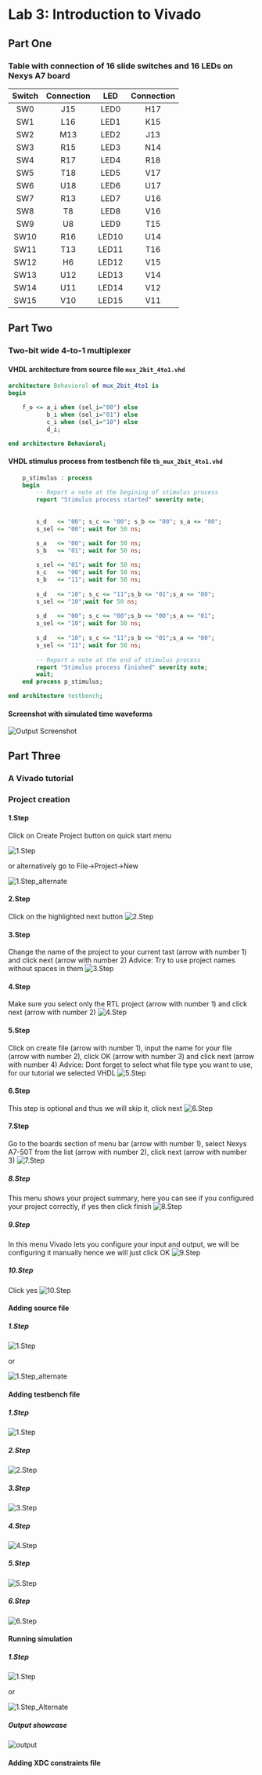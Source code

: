 # Lab 3: Introduction to Vivado

## Part One
### Table with connection of 16 slide switches and 16 LEDs on Nexys A7 board

|  **Switch**    |**Connection**|    **LED**   |**Connection**|
| 	:-:	 | 	:-: 	|      :-:     |      :-:     |
| 	SW0	 | 	J15     |     LED0     |      H17     |
| 	SW1	 | 	L16     |     LED1     |      K15     |
| 	SW2	 |      M13     |     LED2     |      J13     |
| 	SW3	 |      R15     |     LED3     |      N14     |
| 	SW4	 |      R17     |     LED4     |      R18     |
| 	SW5	 |      T18     |     LED5     |      V17     |
| 	SW6	 |      U18     |     LED6     |      U17     |
| 	SW7	 |      R13     |     LED7     |      U16     |
| 	SW8	 |      T8      |     LED8     |      V16     |
| 	SW9	 | 	U8      |     LED9     |      T15     |
| 	SW10	 | 	R16     |     LED10    |      U14     |
| 	SW11	 |      T13     |     LED11    |      T16     |
| 	SW12	 |      H6      |     LED12    |      V15     |
| 	SW13	 |      U12     |     LED13    |      V14     |
| 	SW14	 |      U11     |     LED14    |      V12     |
| 	SW15	 |      V10     |     LED15    |      V11     |

## Part Two	
### Two-bit wide 4-to-1 multiplexer

#### VHDL architecture from source file `mux_2bit_4to1.vhd`
```vhdl
architecture Behavioral of mux_2bit_4to1 is
begin

    f_o <= a_i when (sel_i="00") else
           b_i when (sel_i="01") else
           c_i when (sel_i="10") else
           d_i;

end architecture Behavioral;
```

#### VHDL stimulus process from testbench file `tb_mux_2bit_4to1.vhd` 
```vhdl
    p_stimulus : process
    begin
        -- Report a note at the begining of stimulus process
        report "Stimulus process started" severity note;
               
        
        s_d   <= "00"; s_c <= "00"; s_b <= "00"; s_a <= "00";
        s_sel <= "00"; wait for 50 ns;

        s_a   <= "00"; wait for 50 ns;
        s_b   <= "01"; wait for 50 ns;
        
        s_sel <= "01"; wait for 50 ns;
        s_c   <= "00"; wait for 50 ns;
        s_b   <= "11"; wait for 50 ns;
        
        s_d   <= "10"; s_c <= "11";s_b <= "01";s_a <= "00";
        s_sel <= "10";wait for 50 ns;
        
        s_d   <= "00"; s_c <= "00";s_b <= "00";s_a <= "01";
        s_sel <= "10"; wait for 50 ns;
         
        s_d   <= "10"; s_c <= "11";s_b <= "01";s_a <= "00";
        s_sel <= "11"; wait for 50 ns;
        
        -- Report a note at the end of stimulus process
        report "Stimulus process finished" severity note;
        wait;
    end process p_stimulus;

end architecture testbench;
```

#### Screenshot with simulated time waveforms
![Output Screenshot](https://github.com/xskurl02/Digital-electronics-1/blob/main/Labs/03-Vivado/Images/OUTPUT%20screenshot.png)

## Part Three

### A Vivado tutorial

### Project creation

#### 1.Step
Click on Create Project button on quick start menu  

![1.Step](https://github.com/xskurl02/Digital-electronics-1/blob/main/Labs/03-Vivado/Images/Tutorial/Project_Creation/1.png)

or alternatively go to File->Project->New

![1.Step_alternate](https://github.com/xskurl02/Digital-electronics-1/blob/main/Labs/03-Vivado/Images/Tutorial/Project_Creation/1_alternative.png)

#### 2.Step
Click on the highlighted next button
![2.Step](https://github.com/xskurl02/Digital-electronics-1/blob/main/Labs/03-Vivado/Images/Tutorial/Project_Creation/2.png)

#### 3.Step
Change the name of the project to your current tast (arrow with number 1) and click next (arrow with number 2)
Advice: Try to use project names without spaces in them
![3.Step](https://github.com/xskurl02/Digital-electronics-1/blob/main/Labs/03-Vivado/Images/Tutorial/Project_Creation/3.png)

#### 4.Step
Make sure you select only the RTL project (arrow with number 1) and click next (arrow with number 2)
![4.Step](https://github.com/xskurl02/Digital-electronics-1/blob/main/Labs/03-Vivado/Images/Tutorial/Project_Creation/4.png)

#### 5.Step
Click on create file (arrow with number 1), input the name for your file (arrow with number 2), click OK (arrow with number 3) and click next (arrow with number 4)
Advice: Dont forget to select what file type you want to use, for our tutorial we selected VHDL 
![5.Step](https://github.com/xskurl02/Digital-electronics-1/blob/main/Labs/03-Vivado/Images/Tutorial/Project_Creation/5.png)

#### 6.Step
This step is optional and thus we will skip it, click next
![6.Step](https://github.com/xskurl02/Digital-electronics-1/blob/main/Labs/03-Vivado/Images/Tutorial/Project_Creation/6.png)

#### 7.Step
Go to the boards section of menu bar (arrow with number 1), select Nexys A7-50T from the list (arrow with number 2), click next (arrow with number 3)
![7.Step](https://github.com/xskurl02/Digital-electronics-1/blob/main/Labs/03-Vivado/Images/Tutorial/Project_Creation/7.png)

##### 8.Step
This menu shows your project summary, here you can see if you configured your project correctly, if yes then click finish 
![8.Step](https://github.com/xskurl02/Digital-electronics-1/blob/main/Labs/03-Vivado/Images/Tutorial/Project_Creation/8.png)

##### 9.Step
In this menu Vivado lets you configure your input and output, we will be configuring it manually hence we will just click OK
![9.Step](https://github.com/xskurl02/Digital-electronics-1/blob/main/Labs/03-Vivado/Images/Tutorial/Project_Creation/9.png)

##### 10.Step
Click yes
![10.Step](https://github.com/xskurl02/Digital-electronics-1/blob/main/Labs/03-Vivado/Images/Tutorial/Project_Creation/10.png)

#### Adding source file

##### 1.Step

![1.Step](https://github.com/xskurl02/Digital-electronics-1/blob/main/Labs/03-Vivado/Images/Tutorial/Adding_Source_File/1.png)

or

![1.Step_alternate](https://github.com/xskurl02/Digital-electronics-1/blob/main/Labs/03-Vivado/Images/Tutorial/Adding_Source_File/1_alternate.png)

#### Adding testbench file

##### 1.Step

![1.Step](https://github.com/xskurl02/Digital-electronics-1/blob/main/Labs/03-Vivado/Images/Tutorial/Adding_TB_file/1.png)

##### 2.Step

![2.Step](https://github.com/xskurl02/Digital-electronics-1/blob/main/Labs/03-Vivado/Images/Tutorial/Adding_TB_file/2.png)

##### 3.Step

![3.Step](https://github.com/xskurl02/Digital-electronics-1/blob/main/Labs/03-Vivado/Images/Tutorial/Adding_TB_file/3.png)

##### 4.Step

![4.Step](https://github.com/xskurl02/Digital-electronics-1/blob/main/Labs/03-Vivado/Images/Tutorial/Adding_TB_file/4.png)

##### 5.Step

![5.Step](https://github.com/xskurl02/Digital-electronics-1/blob/main/Labs/03-Vivado/Images/Tutorial/Adding_TB_file/5.png)

##### 6.Step

![6.Step](https://github.com/xskurl02/Digital-electronics-1/blob/main/Labs/03-Vivado/Images/Tutorial/Adding_TB_file/6.png)

#### Running simulation

##### 1.Step
![1.Step](https://github.com/xskurl02/Digital-electronics-1/blob/main/Labs/03-Vivado/Images/Tutorial/Simulation/1.png)

or

![1.Step_Alternate](https://github.com/xskurl02/Digital-electronics-1/blob/main/Labs/03-Vivado/Images/Tutorial/Simulation/1_alternate.png)

##### Output showcase

![output](https://github.com/xskurl02/Digital-electronics-1/blob/main/Labs/03-Vivado/Images/Tutorial/Simulation/2.png)

#### Adding XDC constraints file


